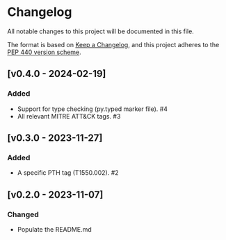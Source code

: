 # Changelog
All notable changes to this project will be documented in this
file.

The format is based on [Keep a
Changelog](https://keepachangelog.com/en/1.0.0/), and this project adheres to
the [PEP 440 version scheme](https://peps.python.org/pep-0440/#version-scheme).

## [v0.4.0 - 2024-02-19]
### Added
- Support for type checking (py.typed marker file). #4
- All relevant MITRE ATT&CK tags. #3


## [v0.3.0 - 2023-11-27]
### Added
- A specific PTH tag (T1550.002). #2


## [v0.2.0 - 2023-11-07]
### Changed
- Populate the README.md
